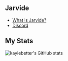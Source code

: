 ## Jarvide
- [What is Jarvide?](https://github.com/CaedenPH/Jarvide/blob/main/ABOUT.md)
- [Discord](https://discord.gg/9czbgtRVmp)


## My Stats
![kaylebetter's GitHub stats](https://github-readme-stats.vercel.app/api?username=kaylebetter&count_private=true&show_icons=True&theme=merko)
